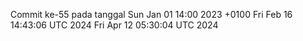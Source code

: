 Commit ke-55 pada tanggal Sun Jan 01 14:00 2023 +0100
Fri Feb 16 14:43:06 UTC 2024
Fri Apr 12 05:30:04 UTC 2024
